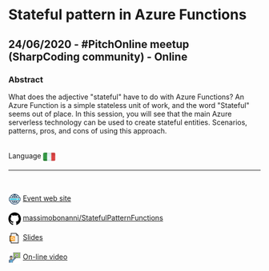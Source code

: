 # Stateful pattern in Azure Functions
## 24/06/2020 - #PitchOnline meetup (SharpCoding community) - Online
### Abstract
What does the adjective "stateful" have to do with Azure Functions?
An Azure Function is a simple stateless unit of work, and the word "Stateful" seems out of place. In this session, you will see that the main Azure serverless technology can be used to create stateful entities. Scenarios, patterns, pros, and cons of using this approach.

<br/>
Language <img width="25" src="https://raw.githubusercontent.com/massimobonanni/massimobonanni/master/images/flagitaly.svg" style="vertical-align:middle">

<br/>

---

<br/>
<p>
<img width="25" src="https://raw.githubusercontent.com/massimobonanni/massimobonanni/master/images/eventwebsite.svg" style="vertical-align:middle"> 
<a href="https://www.eventbrite.it/e/biglietti-pitchonline-implementare-stateful-pattern-con-le-azure-functions-106072186766?fbclid=IwAR2b9Q08vZljjo9Ol3d-0eFy9MYpGT6TQ924VqEKFHWg4rbo05uz1D1APyk#">Event web site</a>
</p>

<p>
<img width="25" src="https://raw.githubusercontent.com/massimobonanni/massimobonanni/master/images/github.svg" style="vertical-align:middle"> 
<a href="https://github.com/massimobonanni/StatefulPatternFunctions" target="_blank">massimobonanni/StatefulPatternFunctions</a>
</p>

<p>
<img width="25" src="https://raw.githubusercontent.com/massimobonanni/massimobonanni/master/images/slides.svg" style="vertical-align:middle"> 
<a href="https://raw.githubusercontent.com/massimobonanni/massimobonanni/master/slides/20200624.pdf">Slides</a>
</p>

<p>
<img width="25" src="https://raw.githubusercontent.com/massimobonanni/massimobonanni/master/images/video.svg" style="vertical-align:middle"> 
<a href="https://www.youtube.com/watch?v=UZIR5ni5GMg" target="_blank">On-line video</a>
</p>    